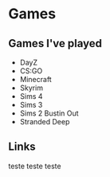 # Games

## Games I've played

* DayZ
* CS:GO
* Minecraft
* Skyrim
* Sims 4
* Sims 3
* Sims 2 Bustin Out
* Stranded Deep

## Links

teste teste teste




